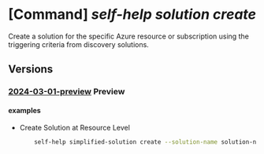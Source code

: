 # [Command] _self-help solution create_

Create a solution for the specific Azure resource or subscription using the triggering criteria from discovery solutions.

## Versions

### [2024-03-01-preview](/Resources/mgmt-plane/L3tzY29wZX0vcHJvdmlkZXJzL21pY3Jvc29mdC5oZWxwL3NvbHV0aW9ucy97fQ==/2024-03-01-preview.xml) **Preview**

<!-- mgmt-plane /{scope}/providers/microsoft.help/simplifiedsolutions/{} 2024-03-01-preview -->

#### examples

- Create Solution at Resource Level
  ```bash
      self-help simplified-solution create --solution-name solution-name --solution-id 'apollo-cognitve-search-custom-skill' --parameters {} --scope 'subscriptions/00000000-0000-0000-0000-000000000000/resourceGroups/myresourceGroup/providers/Microsoft.KeyVault/vaults/test-keyvault-non-read'
  ```
